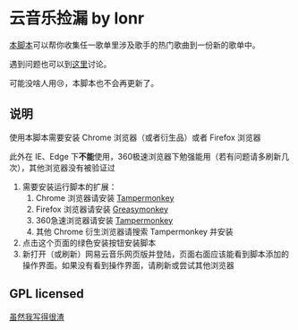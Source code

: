 # 云音乐捡漏 by lonr

[本脚本](https://greasyfork.org/zh-CN/scripts/30234-%E4%BA%91%E9%9F%B3%E4%B9%90%E6%8D%A1%E6%BC%8F)可以帮你收集任一歌单里涉及歌手的热门歌曲到一份新的歌单中。

遇到问题也可以到[这里](http://music.163.com/#/playlist?id=746621854)讨论。

可能没啥人用😢，本脚本也不会再更新了。

## 说明

使用本脚本需要安装 Chrome 浏览器（或者衍生品）或者 Firefox 浏览器

此外在 IE、Edge 下**不能**使用，360极速浏览器下勉强能用（若有问题请多刷新几次），其他浏览器没有被验证过

1. 需要安装运行脚本的扩展：
    1. Chrome 浏览器请安装 [Tampermonkey](https://chrome.google.com/webstore/detail/tampermonkey/dhdgffkkebhmkfjojejmpbldmpobfkfo)
    2. Firefox 浏览器请安装 [Greasymonkey](https://addons.mozilla.org/en-US/firefox/addon/greasemonkey/?src=search)
    3. 360急速浏览器请安装 [Tampermonkey](https://ext.chrome.360.cn/webstore/detail/dhdgffkkebhmkfjojejmpbldmpobfkfo)
    4. 其他 Chrome 衍生浏览器请搜索 Tampermonkey 并安装
2. 点击这个页面的绿色安装按钮安装脚本
3. 新打开（或刷新）网易云音乐网页版并登陆，页面右面应该能看到脚本添加的操作界面。如果没有看到操作界面，请刷新或尝试其他浏览器
 
## GPL licensed

[虽然我写得很渣](https://github.com/lonr/jianlou)